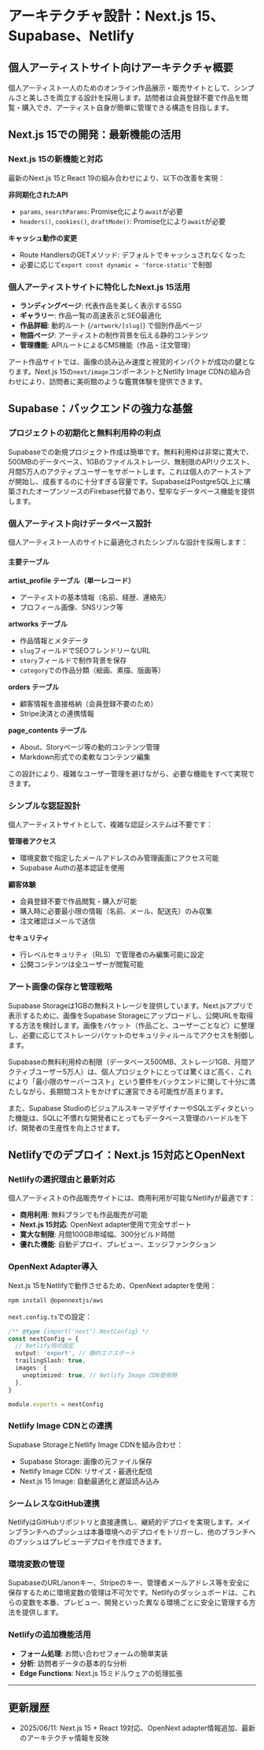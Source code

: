 # **アーキテクチャ設計：Next.js 15、Supabase、Netlify**

## **個人アーティストサイト向けアーキテクチャ概要**

個人アーティスト一人のためのオンライン作品展示・販売サイトとして、シンプルさと美しさを両立する設計を採用します。訪問者は会員登録不要で作品を閲覧・購入でき、アーティスト自身が簡単に管理できる構造を目指します。

## **Next.js 15での開発：最新機能の活用**

### **Next.js 15の新機能と対応**

最新のNext.js 15とReact 19の組み合わせにより、以下の改善を実現：

**非同期化されたAPI**
- `params`, `searchParams`: Promise化により`await`が必要
- `headers()`, `cookies()`, `draftMode()`: Promise化により`await`が必要

**キャッシュ動作の変更**
- Route HandlersのGETメソッド: デフォルトでキャッシュされなくなった
- 必要に応じて`export const dynamic = 'force-static'`で制御

### **個人アーティストサイトに特化したNext.js 15活用**

- **ランディングページ**: 代表作品を美しく表示するSSG
- **ギャラリー**: 作品一覧の高速表示とSEO最適化
- **作品詳細**: 動的ルート (`/artwork/[slug]`) で個別作品ページ
- **物語ページ**: アーティストの制作背景を伝える静的コンテンツ
- **管理機能**: APIルートによるCMS機能（作品・注文管理）

アート作品サイトでは、画像の読み込み速度と視覚的インパクトが成功の鍵となります。Next.js 15の`next/image`コンポーネントとNetlify Image CDNの組み合わせにより、訪問者に美術館のような鑑賞体験を提供できます。

## **Supabase：バックエンドの強力な基盤**

### **プロジェクトの初期化と無料利用枠の利点**

Supabaseでの新規プロジェクト作成は簡単です。無料利用枠は非常に寛大で、500MBのデータベース、1GBのファイルストレージ、無制限のAPIリクエスト、月間5万人のアクティブユーザーをサポートします。これは個人のアートストアが開始し、成長するのに十分すぎる容量です。SupabaseはPostgreSQL上に構築されたオープンソースのFirebase代替であり、堅牢なデータベース機能を提供します。

### **個人アーティスト向けデータベース設計**

個人アーティスト一人のサイトに最適化されたシンプルな設計を採用します：

#### **主要テーブル**

**artist_profile テーブル（単一レコード）**
- アーティストの基本情報（名前、経歴、連絡先）
- プロフィール画像、SNSリンク等

**artworks テーブル**
- 作品情報とメタデータ
- `slug`フィールドでSEOフレンドリーなURL
- `story`フィールドで制作背景を保存
- `category`での作品分類（絵画、素描、版画等）

**orders テーブル**
- 顧客情報を直接格納（会員登録不要のため）
- Stripe決済との連携情報

**page_contents テーブル**
- About、Storyページ等の動的コンテンツ管理
- Markdown形式での柔軟なコンテンツ編集

この設計により、複雑なユーザー管理を避けながら、必要な機能をすべて実現できます。

### **シンプルな認証設計**

個人アーティストサイトとして、複雑な認証システムは不要です：

**管理者アクセス**
- 環境変数で指定したメールアドレスのみ管理画面にアクセス可能
- Supabase Authの基本認証を使用

**顧客体験**
- 会員登録不要で作品閲覧・購入が可能
- 購入時に必要最小限の情報（名前、メール、配送先）のみ収集
- 注文確認はメールで送信

**セキュリティ**
- 行レベルセキュリティ（RLS）で管理者のみ編集可能に設定
- 公開コンテンツは全ユーザーが閲覧可能

### **アート画像の保存と管理戦略**

Supabase Storageは1GBの無料ストレージを提供しています。Next.jsアプリで表示するために、画像をSupabase Storageにアップロードし、公開URLを取得する方法を検討します。画像をバケット（作品ごと、ユーザーごとなど）に整理し、必要に応じてストレージバケットのセキュリティルールでアクセスを制御します。

Supabaseの無料利用枠の制限（データベース500MB、ストレージ1GB、月間アクティブユーザー5万人）は、個人プロジェクトにとっては驚くほど高く、これにより「最小限のサーバーコスト」という要件をバックエンドに関して十分に満たしながら、長期間コストをかけずに運営できる可能性が高まります。

また、Supabase StudioのビジュアルスキーマデザイナーやSQLエディタといった機能は、SQLに不慣れな開発者にとってもデータベース管理のハードルを下げ、開発者の生産性を向上させます。

## **Netlifyでのデプロイ：Next.js 15対応とOpenNext**

### **Netlifyの選択理由と最新対応**

個人アーティストの作品販売サイトには、商用利用が可能なNetlifyが最適です：

- **商用利用**: 無料プランでも作品販売が可能
- **Next.js 15対応**: OpenNext adapter使用で完全サポート
- **寛大な制限**: 月間100GB帯域幅、300分ビルド時間
- **優れた機能**: 自動デプロイ、プレビュー、エッジファンクション

### **OpenNext Adapter導入**

Next.js 15をNetlifyで動作させるため、OpenNext adapterを使用：

```bash
npm install @opennextjs/aws
```

`next.config.ts`での設定：
```typescript
/** @type {import('next').NextConfig} */
const nextConfig = {
  // Netlify用の設定
  output: 'export', // 静的エクスポート
  trailingSlash: true,
  images: {
    unoptimized: true, // Netlify Image CDN使用時
  },
}

module.exports = nextConfig
```

### **Netlify Image CDNとの連携**

Supabase StorageとNetlify Image CDNを組み合わせ：
- Supabase Storage: 画像の元ファイル保存
- Netlify Image CDN: リサイズ・最適化配信
- Next.js 15 Image: 自動最適化と遅延読み込み

### **シームレスなGitHub連携**

NetlifyはGitHubリポジトリと直接連携し、継続的デプロイを実現します。メインブランチへのプッシュは本番環境へのデプロイをトリガーし、他のブランチへのプッシュはプレビューデプロイを作成できます。

### **環境変数の管理**

SupabaseのURL/anonキー、Stripeのキー、管理者メールアドレス等を安全に保存するために環境変数の管理は不可欠です。Netlifyのダッシュボードは、これらの変数を本番、プレビュー、開発といった異なる環境ごとに安全に管理する方法を提供します。

### **Netlifyの追加機能活用**

- **フォーム処理**: お問い合わせフォームの簡単実装
- **分析**: 訪問者データの基本的な分析
- **Edge Functions**: Next.js 15ミドルウェアの処理拡張

---

## **更新履歴**

- 2025/06/11: Next.js 15 + React 19対応、OpenNext adapter情報追加、最新のアーキテクチャ情報を反映
